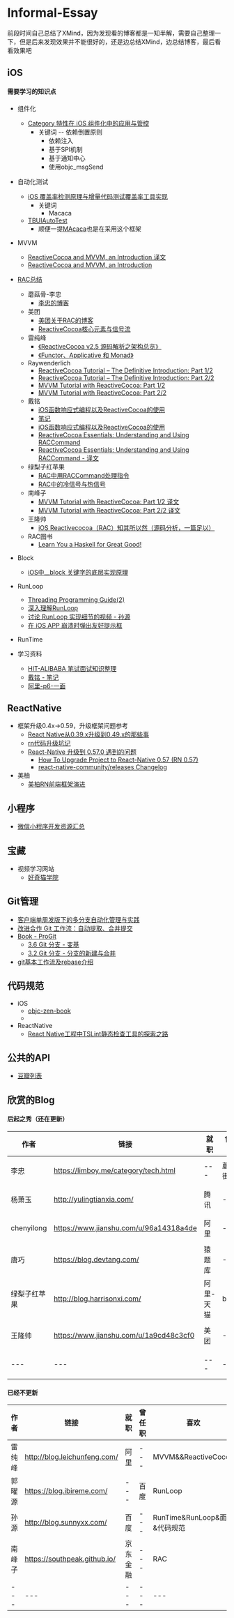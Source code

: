 # Informal-Essay
前段时间自己总结了XMind，因为发现看的博客都是一知半解，需要自己整理一下，但是后来发现效果并不能很好的，还是边总结XMind，边总结博客，最后看看效果吧
## iOS
#### 需要学习的知识点

* 组件化
	* [Category 特性在 iOS 组件化中的应用与管控](https://tech.meituan.com/2018/11/08/ios-category-module-communicate.html)
		* 关键词 -- 依赖倒置原则
			* 依赖注入
			* 基于SPI机制
			* 基于通知中心
			* 使用objc_msgSend
* 自动化测试
	* [iOS 覆盖率检测原理与增量代码测试覆盖率工具实现](https://tech.meituan.com/2018/12/27/ios-increment-coverage.html)
		* 关键词
			* Macaca
	* [TBUIAutoTest](https://github.com/yulingtianxia/TBUIAutoTest)  
		* 顺便一提[MAcaca](https://github.com/macacajs/iosHookViewId)也是在采用这个框架
* MVVM
	* [ReactiveCocoa and MVVM, an Introduction 译文](http://www.cocoachina.com/ios/20150526/11930.html)
	* [ReactiveCocoa and MVVM, an Introduction](http://www.sprynthesis.com/2014/12/06/reactivecocoa-mvvm-introduction/)


* [RAC总结](https://github.com/MegahertzCHN/Blog/blob/master/RAC%E5%AD%A6%E4%B9%A0%E8%B7%AF%E7%BA%BF%E6%80%BB%E7%BB%93.md)
	* 蘑菇骨-李忠 
		* [李忠的博客](https://limboy.me/)
	* 美团
		* [美团关于RAC的博客](https://tech.meituan.com/tags/reactivecocoa.html)
		* [ReactiveCocoa核心元素与信号流](https://zhuanlan.zhihu.com/p/22959809)
	* 雷纯峰
		* [《ReactiveCocoa v2.5 源码解析之架构总览》](http://blog.leichunfeng.com/blog/2015/12/25/reactivecocoa-v2-dot-5-yuan-ma-jie-xi-zhi-jia-gou-zong-lan/)
		* [《Functor、Applicative 和 Monad》](http://blog.leichunfeng.com/blog/2015/11/08/functor-applicative-and-monad/ )
    * Raywenderlich
        * [ReactiveCocoa Tutorial – The Definitive Introduction: Part 1/2](https://www.raywenderlich.com/2493-reactivecocoa-tutorial-the-definitive-introduction-part-1-2)  
        * [ReactiveCocoa Tutorial – The Definitive Introduction: Part 2/2](https://www.raywenderlich.com/2490-reactivecocoa-tutorial-the-definitive-introduction-part-2-2)
        * [MVVM Tutorial with ReactiveCocoa: Part 1/2](https://www.raywenderlich.com/2346-mvvm-tutorial-with-reactivecocoa-part-1-2)
        * [MVVM Tutorial with ReactiveCocoa: Part 2/2](https://www.raywenderlich.com/2345-mvvm-tutorial-with-reactivecocoa-part-2-2)
    * 戴铭
        * [iOS函数响应式编程以及ReactiveCocoa的使用](https://ming1016.github.io/2016/08/09/how-to-use-reactivecocoa/)
        * [笔记](https://github.com/ming1016/study)
        * [iOS函数响应式编程以及ReactiveCocoa的使用](https://github.com/ming1016/study/wiki/iOS%E5%87%BD%E6%95%B0%E5%93%8D%E5%BA%94%E5%BC%8F%E7%BC%96%E7%A8%8B%E4%BB%A5%E5%8F%8AReactiveCocoa%E7%9A%84%E4%BD%BF%E7%94%A8)
        * [ReactiveCocoa Essentials: Understanding and Using RACCommand](http://codeblog.shape.dk/blog/2013/12/05/reactivecocoa-essentials-understanding-and-using-raccommand/)
        * [ReactiveCocoa Essentials: Understanding and Using RACCommand - 译文](http://zhoulingyu.com/2016/08/05/ReactiveCocoa%E6%A6%82%E8%A6%81%EF%BC%9A%E4%BA%86%E8%A7%A3%E5%92%8C%E4%BD%BF%E7%94%A8RACCommand/)
    * 绿梨子红苹果
        * [RAC中用RACCommand处理指令](http://blog.harrisonxi.com/2017/09/RAC%E4%B8%AD%E7%94%A8RACCommand%E5%A4%84%E7%90%86%E6%8C%87%E4%BB%A4.html)
        * [RAC中的冷信号与热信号](http://blog.harrisonxi.com/2017/09/RAC%E4%B8%AD%E7%9A%84%E5%86%B7%E4%BF%A1%E5%8F%B7%E4%B8%8E%E7%83%AD%E4%BF%A1%E5%8F%B7.html)
    * 南峰子
         * [MVVM Tutorial with ReactiveCocoa: Part 1/2 译文](https://southpeak.github.io/2014/08/08/mvvm-tutorial-with-reactivecocoa-1/)
        * [MVVM Tutorial with ReactiveCocoa: Part 2/2 译文](https://southpeak.github.io/2014/08/12/mvvm-tutorial-with-reactivecocoa-2/)
    * 王隆帅
        * [iOS Reactivecocoa（RAC）知其所以然（源码分析，一篇足以）](https://www.jianshu.com/p/15f9da230f82)
	* RAC图书
		* [Learn You a Haskell for Great Good!](http://learnyouahaskell.com/)

* Block
	* [iOS中__block 关键字的底层实现原理](https://www.jianshu.com/p/404ff9d3cd42)

* RunLoop
    * [Threading Programming Guide(2)](http://yulingtianxia.com/blog/2017/09/17/Threading-Programming-Guide-2/) 
    * [深入理解RunLoop](https://blog.ibireme.com/2015/05/18/runloop/)
    * [讨论 RunLoop 实现细节的视频 - 孙源](http://v.youku.com/v_show/id_XODgxODkzODI0.html)
    * [在 iOS APP 崩溃时弹出友好提示框](https://blog.moecoder.com/2016/07/30/show-a-friendly-alert-after-app-crashes/)
* RunTime
* 学习资料
    * [HIT-ALIBABA 笔试面试知识整理](https://hit-alibaba.github.io/interview/)
    * [戴铭 - 笔记](https://github.com/ming1016/study)
    * [阿里-p6-一面](https://mp.weixin.qq.com/s?__biz=MzUyNDM5ODI3OQ==&mid=2247483744&idx=1&sn=eb85b8e52612f5f413504856626c0df3&chksm=fa2cbac8cd5b33de463a12c1f188fc37f8d704898f6905fe210e43dbb0695281a8c855db8db2&scene=0&key=4f44f0a7d9d023745e10fd7e19ce672012c352f901a4282fa6bdac76408f87fb7d1184d9e0a3812196ca677c1aa45a6534761c482162516330111173fccb70a428cdbc6ae85d19f840b46a78f0436e46&ascene=0&uin=MTM1NjM2MjE2MA%3D%3D&devicetype=iMac)


## ReactNative
* 框架升级0.4x->0.59，升级框架问题参考
    * [React Native从0.39.x升级到0.49.x的那些事](https://www.cnblogs.com/yz1311/p/7889331.html)
    * [rn代码升级坑记](https://blog.99diary.com/2018/03/29/rn%E4%BB%A3%E7%A0%81%E5%8D%87%E7%BA%A7%E5%9D%91%E8%AE%B0/)
    * [React-Native 升级到 0.57.0 遇到的问题](https://kujiale-mobile.github.io/2018/10/29/rn-upgrade/)
        * [How To Upgrade Project to React-Native 0.57 (RN 0.57)](https://medium.com/@oleg2014/how-to-upgrade-project-to-react-native-0-57-rn-0-57-1a7e9fd8098)
        * [react-native-community/releases Changelog](https://github.com/react-native-community/releases/blob/master/CHANGELOG.md#057)
* 美柚
    * [美柚RN前端框架演进](http://lixingdecai.com/02/07/share_react_native/)

## 小程序
* [微信小程序开发资源汇总](https://github.com/justjavac/awesome-wechat-weapp)

## 宝藏
* 视频学习网站
    * [好奇猫学院](https://haoqicat.com/)
    
	
## Git管理
* [客户端单周发版下的多分支自动化管理与实践](https://tech.meituan.com/2019/01/10/traffic-git-branch-management.html)
* [改进合作 Git 工作流：自动提取、合并提交](https://tech.meituan.com/2014/03/28/improving-git-flow-squashing-commits.html)
* [Book - ProGit](https://git-scm.com/book/zh/v2)
	* [3.6 Git 分支 - 变基](https://git-scm.com/book/zh/v2/Git-%E5%88%86%E6%94%AF-%E5%8F%98%E5%9F%BA)
	* [3.2 Git 分支 - 分支的新建与合并](https://git-scm.com/book/zh/v2/Git-%E5%88%86%E6%94%AF-%E5%88%86%E6%94%AF%E7%9A%84%E6%96%B0%E5%BB%BA%E4%B8%8E%E5%90%88%E5%B9%B6#r_basic_merging)
* [git基本工作流及rebase介绍](http://blog.harrisonxi.com/2017/03/git%E5%9F%BA%E6%9C%AC%E5%B7%A5%E4%BD%9C%E6%B5%81%E7%A8%8B%E5%8F%8Arebase%E4%BB%8B%E7%BB%8D.html)

## 代码规范
* iOS
	* [objc-zen-book](https://github.com/objc-zen/objc-zen-book#preface)
	* 
* ReactNative
	* [React Native工程中TSLint静态检查工具的探索之路](https://tech.meituan.com/2019/01/17/exploring-the-tslint-static-checking-tool-on-the-react-native-project.html)

## 公共的API
* [豆瓣列表](https://api.douban.com/v2/movie/in_theaters?apikey=0b2bdeda43b5688921839c8ecb20399b&city=%E5%8C%97%E4%BA%AC&start=0&count=100&client=&udid=)

## 欣赏的Blog
#### 后起之秀（还在更新）

|作者|链接|就职|曾任职|喜欢|备注|
|---|---|---|---|---|---|
|李忠|https://limboy.me/category/tech.html|---|蘑菇街|组件化|---|
|杨萧玉|http://yulingtianxia.com/|腾讯|---|自动测试|---|
|chenyilong|https://www.jianshu.com/u/96a14318a4de|阿里|---|---|---|
|唐巧|https://blog.devtang.com/|猿题库|---|---|---|
|绿梨子红苹果|http://blog.harrisonxi.com/|阿里-天猫|bilibili|RAC|---|
|王隆帅|https://www.jianshu.com/u/1a9cd48c3cf0|美团|---|RAC|---|
|---|---|---|---|---|---|

#### 已经不更新
|作者|链接|就职|曾任职|喜欢|备注|
|---|---|---|---|---|---|
|雷纯峰|http://blog.leichunfeng.com/|阿里|---|MVVM&&ReactiveCocoa|---|
|郭曜源|https://blog.ibireme.com/|---|百度|RunLoop|---|
|孙源|http://blog.sunnyxx.com/|百度|---|RunTime&RunLoop&面试&代码规范|---|
|南峰子|https://southpeak.github.io/|京东金融|---|RAC|---|
|---|---|---|---|---|---|
